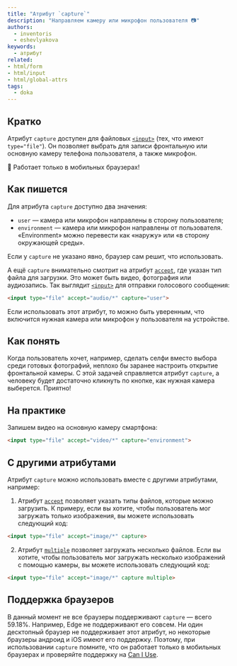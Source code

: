 ```yaml
---
title: "Атрибут `capture`"
description: "Направляем камеру или микрофон пользователя 📷"
authors:
  - inventoris
  - eshevlyakova
keywords:
  - атрибут
related:
- html/form
- html/input
- html/global-attrs
tags:
  - doka
---
```


## Кратко

Атрибут `capture` доступен для файловых [`<input>`](/html/input/) (тех, что имеют `type="file"`). Он позволяет выбрать для записи фронтальную или основную камеру телефона пользователя, а также микрофон.

<aside>

📱 Работает только в мобильных браузерах!

</aside>

## Как пишется

Для атрибута `capture` доступно два значения:

- `user` — камера или микрофон направлены в сторону пользователя;
- `environment` — камера или микрофон направлены от пользователя. «Environment» можно перевести как «наружу» или «в сторону окружающей среды».

Если у `capture` не указано явно, браузер сам решит, что использовать.

А ещё `capture` внимательно смотрит на атрибут [`accept`](/html/accept/), где указан тип файла для загрузки. Это может быть видео, фотография или аудиозапись. Так выглядит [`<input>`](/html/input/) для отправки голосового сообщения:

```html
<input type="file" accept="audio/*" capture="user">
```

Если использовать этот атрибут, то можно быть уверенным, что включится нужная камера или микрофон у пользователя на устройстве.

## Как понять

Когда пользователь хочет, например, сделать селфи вместо выбора среди готовых фотографий, неплохо бы заранее настроить открытие фронтальной камеры. С этой задачей справляется атрибут `capture`, а человеку будет достаточно кликнуть по кнопке, как нужная камера выберется. Приятно!

## На практике

Запишем видео на основную камеру смартфона:

```html
<input type="file" accept="video/*" capture="environment">
```

## С другими атрибутами

Атрибут `capture` можно использовать вместе с другими атрибутами, например:

1. Атрибут [`accept`](/html/accept/) позволяет указать типы файлов, которые можно загрузить. К примеру, если вы хотите, чтобы пользователь мог загружать только изображения, вы можете использовать следующий код:

```html
<input type="file" accept="image/*" capture>

```

2. Атрибут [`multiple`](/html/multiple/) позволяет загружать несколько файлов. Если вы хотите, чтобы пользователь мог загружать несколько изображений с помощью камеры, вы можете использовать следующий код:

```html
<input type="file" accept="image/*" capture multiple>

```

## Поддержка браузеров

В данный момент не все браузеры поддерживают `capture` — всего 59.18%. Например, Edge не поддерживают его совсем. Ни один десктопный браузер не поддерживает этот атрибут, но некоторые браузеры андроид и iOS имеют его поддержку. Поэтому, при использовании `capture` помните, что он работает только в мобильных браузерах и проверяйте поддержку на [Can I Use](https://caniuse.com/html-media-capture).

